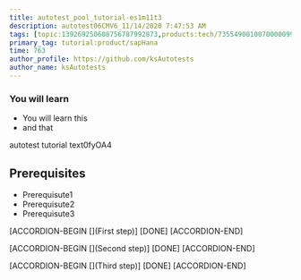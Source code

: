 ```yaml
---
title: autotest_pool_tutorial-es1m11t3
description: autotest06CMV6_11/14/2020 7:47:53 AM
tags: [topic:139269250608756787992873,products:tech/73554900100700000996,tutorial:experience/advanced]
primary_tag: tutorial:product/sapHana
time: 763
author_profile: https://github.com/ksAutotests
author_name: ksAutotests
---
```

### You will learn
- You will learn this
- and that

autotest tutorial text0fyOA4

## Prerequisites
- Prerequisute1
- Prerequisute2
- Prerequisute3

[ACCORDION-BEGIN [](First step)]
[DONE]
[ACCORDION-END]

[ACCORDION-BEGIN [](Second step)]
[DONE]
[ACCORDION-END]

[ACCORDION-BEGIN [](Third step)]
[DONE]
[ACCORDION-END]

